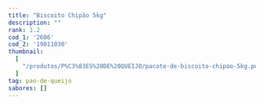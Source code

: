 ```yaml
---
title: "Biscoito Chipão 5kg"
description: ""
rank: 1.2
cod_1: '2606'
cod_2: '19011030'
thumbnail:
  [
    "/produtos/P%C3%83ES%20DE%20QUEIJO/pacote-de-biscoito-chipao-5kg.png",
  ]
tag: pao-de-queijo
sabores: []
---
```

